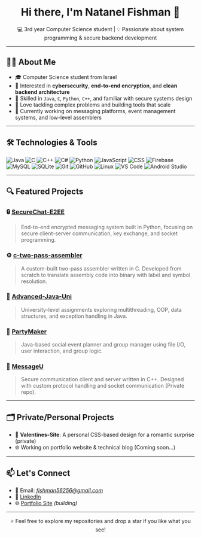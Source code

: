 <h1 align="center">Hi there, I'm Natanel Fishman 👋</h1>

<p align="center">
  💻 3rd year Computer Science student | 💡 Passionate about system programming & secure backend development
</p>

---

## 👨‍💻 About Me

- 🎓 Computer Science student from Israel  
- 🔐 Interested in **cybersecurity**, **end-to-end encryption**, and **clean backend architecture**  
- 🔧 Skilled in `Java`, `C`, `Python`, `C++`, and familiar with secure systems design  
- 🤖 Love tackling complex problems and building tools that scale  
- 🌱 Currently working on messaging platforms, event management systems, and low-level assemblers

---

## 🛠️ Technologies & Tools

![Java](https://img.shields.io/badge/Java-ED8B00?style=flat&logo=java&logoColor=white)
![C](https://img.shields.io/badge/C-00599C?style=flat&logo=c&logoColor=white)
![C++](https://img.shields.io/badge/C++-00599C?style=flat&logo=c%2B%2B&logoColor=white)
![C#](https://img.shields.io/badge/CSharp-239120?style=flat&logo=c-sharp&logoColor=white)
![Python](https://img.shields.io/badge/Python-3776AB?style=flat&logo=python&logoColor=white)
![JavaScript](https://img.shields.io/badge/JavaScript-F7DF1E?style=flat&logo=javascript&logoColor=black)
![CSS](https://img.shields.io/badge/CSS-1572B6?style=flat&logo=css3&logoColor=white)
![Firebase](https://img.shields.io/badge/Firebase-FFCA28?style=flat&logo=firebase&logoColor=black)
![MySQL](https://img.shields.io/badge/MySQL-4479A1?style=flat&logo=mysql&logoColor=white)
![SQLite](https://img.shields.io/badge/SQLite-003B57?style=flat&logo=sqlite&logoColor=white)
![Git](https://img.shields.io/badge/Git-F05032?style=flat&logo=git&logoColor=white)
![GitHub](https://img.shields.io/badge/GitHub-181717?style=flat&logo=github&logoColor=white)
![Linux](https://img.shields.io/badge/Linux-FCC624?style=flat&logo=linux&logoColor=black)
![VS Code](https://img.shields.io/badge/VSCode-007ACC?style=flat&logo=visual-studio-code&logoColor=white)
![Android Studio](https://img.shields.io/badge/Android%20Studio-3DDC84?style=flat&logo=android-studio&logoColor=white)


---

## 🔍 Featured Projects

### 🔒 [SecureChat-E2EE](https://github.com/Natifishman/SecureChat-E2EE)
> End-to-end encrypted messaging system built in Python, focusing on secure client-server communication, key exchange, and socket programming.

### ⚙️ [c-two-pass-assembler](https://github.com/Natifishman/c-two-pass-assembler)
> A custom-built two-pass assembler written in C. Developed from scratch to translate assembly code into binary with label and symbol resolution.

### 🧠 [Advanced-Java-Uni](https://github.com/Natifishman/Advanced-Java-Uni)
> University-level assignments exploring multithreading, OOP, data structures, and exception handling in Java.

### 🎉 [PartyMaker](https://github.com/Natifishman/PartyMaker)
> Java-based social event planner and group manager using file I/O, user interaction, and group logic.

### 💬 [MessageU](Private)
> Secure communication client and server written in C++. Designed with custom protocol handling and socket communication (Private repo).

---

## 🗂️ Private/Personal Projects

- 💌 **Valentines-Site**: A personal CSS-based design for a romantic surprise (private)
- 🌐 Working on portfolio website & technical blog (Coming soon...)

---

## 📫 Let's Connect

- 📧 Email: *fishman56256@gmail.com*
- 💼 [LinkedIn](https://www.linkedin.com/in/natanelf/)
- 🌐 [Portfolio Site](https://yourdomain.com) _(building)_

---

<p align="center">⭐️ Feel free to explore my repositories and drop a star if you like what you see!</p>
